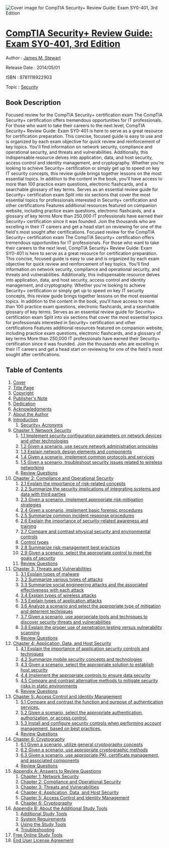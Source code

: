 ![Cover image for CompTIA Security+ Review Guide: Exam SY0-401, 3rd Edition](https://imgdetail.ebookreading.net/cover/cover/security/EB9781118922903.jpg)

[CompTIA Security+ Review Guide: Exam SY0-401, 3rd Edition](https://ebookreading.net/view/book/CompTIA+Security%2B+Review+Guide%3A+Exam+SY0-401%2C+3rd+Edition-EB9781118922903_1.html "CompTIA Security+ Review Guide: Exam SY0-401, 3rd Edition")
====================================================================================================================

Author : [James M. Stewart](https://ebookreading.net/search/author/James+M.+Stewart)

Release Date : 2014/05/01

ISBN : 9781118922903

Topic : [Security](https://ebookreading.net/search/category/security)

Book Description
-----------------

Focused review for the CompTIA Security+ certification exam
The CompTIA Security+ certification offers tremendous opportunities for IT professionals. For those who want to take their careers to the next level, CompTIA Security+ Review Guide: Exam SY0-401 is here to serve as a great resource for certification preparation. This concise, focused guide is easy to use and is organized by each exam objective for quick review and reinforcement of key topics. You'll find information on network security, compliance and operational security, and threats and vulnerabilities. Additionally, this indispensable resource delves into application, data, and host security, access control and identity management, and cryptography. Whether you're looking to achieve Security+ certification or simply get up to speed on key IT security concepts, this review guide brings together lessons on the most essential topics.
In addition to the content in the book, you'll have access to more than 100 practice exam questions, electronic flashcards, and a searchable glossary of key terms.
Serves as an essential review guide for Security+ certification exam
Split into six sections that cover the most essential topics for professionals interested in Security+ certification and other certifications
Features additional resources featured on companion website, including practice exam questions, electronic flashcards, and a glossary of key terms
More than 250,000 IT professionals have earned their Security+ certification since it was founded. Join the thousands who are excelling in their IT careers and get a head start on reviewing for one of the field's most sought after certifications.
              Focused review for the CompTIA Security+ certification exam
The CompTIA Security+ certification offers tremendous opportunities for IT professionals. For those who want to take their careers to the next level, CompTIA Security+ Review Guide: Exam SY0-401 is here to serve as a great resource for certification preparation. This concise, focused guide is easy to use and is organized by each exam objective for quick review and reinforcement of key topics. You'll find information on network security, compliance and operational security, and threats and vulnerabilities. Additionally, this indispensable resource delves into application, data, and host security, access control and identity management, and cryptography. Whether you're looking to achieve Security+ certification or simply get up to speed on key IT security concepts, this review guide brings together lessons on the most essential topics.
In addition to the content in the book, you'll have access to more than 100 practice exam questions, electronic flashcards, and a searchable glossary of key terms.
Serves as an essential review guide for Security+ certification exam
Split into six sections that cover the most essential topics for professionals interested in Security+ certification and other certifications
Features additional resources featured on companion website, including practice exam questions, electronic flashcards, and a glossary of key terms
More than 250,000 IT professionals have earned their Security+ certification since it was founded. Join the thousands who are excelling in their IT careers and get a head start on reviewing for one of the field's most sought after certifications.
              
Table of Contents
-----------------

1. [Cover](https://ebookreading.net/view/book/CompTIA+Security%2B+Review+Guide%3A+Exam+SY0-401%2C+3rd+Edition-EB9781118922903_1.html#coverstart)
1. [Title Page](https://ebookreading.net/view/book/CompTIA+Security%2B+Review+Guide%3A+Exam+SY0-401%2C+3rd+Edition-EB9781118922903_3.html)
1. [Copyright](https://ebookreading.net/view/book/CompTIA+Security%2B+Review+Guide%3A+Exam+SY0-401%2C+3rd+Edition-EB9781118922903_4.html#f2)
1. [Publisher&#39;s Note](https://ebookreading.net/view/book/CompTIA+Security%2B+Review+Guide%3A+Exam+SY0-401%2C+3rd+Edition-EB9781118922903_5.html#f3)
1. [Dedication](https://ebookreading.net/view/book/CompTIA+Security%2B+Review+Guide%3A+Exam+SY0-401%2C+3rd+Edition-EB9781118922903_6.html#f4)
1. [Acknowledgments](https://ebookreading.net/view/book/CompTIA+Security%2B+Review+Guide%3A+Exam+SY0-401%2C+3rd+Edition-EB9781118922903_7.html#f5)
1. [About the Author](https://ebookreading.net/view/book/CompTIA+Security%2B+Review+Guide%3A+Exam+SY0-401%2C+3rd+Edition-EB9781118922903_8.html#f6)
1. [Introduction](https://ebookreading.net/view/book/CompTIA+Security%2B+Review+Guide%3A+Exam+SY0-401%2C+3rd+Edition-EB9781118922903_9.html#f7)
    1. [Security+ Acronyms](https://ebookreading.net/view/book/CompTIA+Security%2B+Review+Guide%3A+Exam+SY0-401%2C+3rd+Edition-EB9781118922903_9.html#c0x_level1_1)
1. [Chapter 1: Network Security](https://ebookreading.net/view/book/CompTIA+Security%2B+Review+Guide%3A+Exam+SY0-401%2C+3rd+Edition-EB9781118922903_10.html#c1)
    1. [1.1 Implement security configuration parameters on network devices and other technologies](https://ebookreading.net/view/book/CompTIA+Security%2B+Review+Guide%3A+Exam+SY0-401%2C+3rd+Edition-EB9781118922903_10.html#c01_level1_1)
    1. [1.2 Given a scenario, use secure network administration principles](https://ebookreading.net/view/book/CompTIA+Security%2B+Review+Guide%3A+Exam+SY0-401%2C+3rd+Edition-EB9781118922903_10.html#c01_level1_2)
    1. [1.3 Explain network design elements and components](https://ebookreading.net/view/book/CompTIA+Security%2B+Review+Guide%3A+Exam+SY0-401%2C+3rd+Edition-EB9781118922903_10.html#c01_level1_3)
    1. [1.4 Given a scenario, implement common protocols and services](https://ebookreading.net/view/book/CompTIA+Security%2B+Review+Guide%3A+Exam+SY0-401%2C+3rd+Edition-EB9781118922903_10.html#c01_level1_4)
    1. [1.5 Given a scenario, troubleshoot security issues related to wireless networking](https://ebookreading.net/view/book/CompTIA+Security%2B+Review+Guide%3A+Exam+SY0-401%2C+3rd+Edition-EB9781118922903_10.html#c01_level1_5)
    1. [Review Questions](https://ebookreading.net/view/book/CompTIA+Security%2B+Review+Guide%3A+Exam+SY0-401%2C+3rd+Edition-EB9781118922903_10.html#c01_level1_6)
1. [Chapter 2: Compliance and Operational Security](https://ebookreading.net/view/book/CompTIA+Security%2B+Review+Guide%3A+Exam+SY0-401%2C+3rd+Edition-EB9781118922903_11.html#c2)
    1. [2.1 Explain the importance of risk-related concepts](https://ebookreading.net/view/book/CompTIA+Security%2B+Review+Guide%3A+Exam+SY0-401%2C+3rd+Edition-EB9781118922903_11.html#c02_level1_1)
    1. [2.2 Summarize the security implications of integrating systems and data with third parties](https://ebookreading.net/view/book/CompTIA+Security%2B+Review+Guide%3A+Exam+SY0-401%2C+3rd+Edition-EB9781118922903_11.html#c02_level1_2)
    1. [2.3 Given a scenario, implement appropriate risk-mitigation strategies](https://ebookreading.net/view/book/CompTIA+Security%2B+Review+Guide%3A+Exam+SY0-401%2C+3rd+Edition-EB9781118922903_11.html#c02_level1_3)
    1. [2.4 Given a scenario, implement basic forensic procedures](https://ebookreading.net/view/book/CompTIA+Security%2B+Review+Guide%3A+Exam+SY0-401%2C+3rd+Edition-EB9781118922903_11.html#c02_level1_4)
    1. [2.5 Summarize common incident response procedures](https://ebookreading.net/view/book/CompTIA+Security%2B+Review+Guide%3A+Exam+SY0-401%2C+3rd+Edition-EB9781118922903_11.html#c02_level1_5)
    1. [2.6 Explain the importance of security-related awareness and training](https://ebookreading.net/view/book/CompTIA+Security%2B+Review+Guide%3A+Exam+SY0-401%2C+3rd+Edition-EB9781118922903_11.html#c02_level1_6)
    1. [2.7 Compare and contrast physical security and environmental controls](https://ebookreading.net/view/book/CompTIA+Security%2B+Review+Guide%3A+Exam+SY0-401%2C+3rd+Edition-EB9781118922903_11.html#c02_level1_7)
    1. [Control types](https://ebookreading.net/view/book/CompTIA+Security%2B+Review+Guide%3A+Exam+SY0-401%2C+3rd+Edition-EB9781118922903_11.html#c02_level1_8)
    1. [2.8 Summarize risk-management best practices](https://ebookreading.net/view/book/CompTIA+Security%2B+Review+Guide%3A+Exam+SY0-401%2C+3rd+Edition-EB9781118922903_11.html#c02_level1_9)
    1. [2.9 Given a scenario, select the appropriate control to meet the goals of security](https://ebookreading.net/view/book/CompTIA+Security%2B+Review+Guide%3A+Exam+SY0-401%2C+3rd+Edition-EB9781118922903_11.html#c02_level1_10)
    1. [Review Questions](https://ebookreading.net/view/book/CompTIA+Security%2B+Review+Guide%3A+Exam+SY0-401%2C+3rd+Edition-EB9781118922903_11.html#c02_level1_11)
1. [Chapter 3: Threats and Vulnerabilities](https://ebookreading.net/view/book/CompTIA+Security%2B+Review+Guide%3A+Exam+SY0-401%2C+3rd+Edition-EB9781118922903_13.html#c3)
    1. [3.1 Explain types of malware](https://ebookreading.net/view/book/CompTIA+Security%2B+Review+Guide%3A+Exam+SY0-401%2C+3rd+Edition-EB9781118922903_13.html#c03_level1_1)
    1. [3.2 Summarize various types of attacks](https://ebookreading.net/view/book/CompTIA+Security%2B+Review+Guide%3A+Exam+SY0-401%2C+3rd+Edition-EB9781118922903_13.html#c03_level1_2)
    1. [3.3 Summarize social engineering attacks and the associated effectiveness with each attack](https://ebookreading.net/view/book/CompTIA+Security%2B+Review+Guide%3A+Exam+SY0-401%2C+3rd+Edition-EB9781118922903_13.html#c03_level1_3)
    1. [3.4 Explain types of wireless attacks](https://ebookreading.net/view/book/CompTIA+Security%2B+Review+Guide%3A+Exam+SY0-401%2C+3rd+Edition-EB9781118922903_13.html#c03_level1_4)
    1. [3.5 Explain types of application attacks](https://ebookreading.net/view/book/CompTIA+Security%2B+Review+Guide%3A+Exam+SY0-401%2C+3rd+Edition-EB9781118922903_13.html#c03_level1_5)
    1. [3.6 Analyze a scenario and select the appropriate type of mitigation and deterrent techniques](https://ebookreading.net/view/book/CompTIA+Security%2B+Review+Guide%3A+Exam+SY0-401%2C+3rd+Edition-EB9781118922903_13.html#c03_level1_6)
    1. [3.7 Given a scenario, use appropriate tools and techniques to discover security threats and vulnerabilities](https://ebookreading.net/view/book/CompTIA+Security%2B+Review+Guide%3A+Exam+SY0-401%2C+3rd+Edition-EB9781118922903_13.html#c03_level1_7)
    1. [3.8 Explain the proper use of penetration testing versus vulnerability scanning](https://ebookreading.net/view/book/CompTIA+Security%2B+Review+Guide%3A+Exam+SY0-401%2C+3rd+Edition-EB9781118922903_13.html#c03_level1_8)
    1. [Review Questions](https://ebookreading.net/view/book/CompTIA+Security%2B+Review+Guide%3A+Exam+SY0-401%2C+3rd+Edition-EB9781118922903_13.html#c03_level1_9)
1. [Chapter 4: Application, Data, and Host Security](https://ebookreading.net/view/book/CompTIA+Security%2B+Review+Guide%3A+Exam+SY0-401%2C+3rd+Edition-EB9781118922903_14.html#c4)
    1. [4.1 Explain the importance of application security controls and techniques](https://ebookreading.net/view/book/CompTIA+Security%2B+Review+Guide%3A+Exam+SY0-401%2C+3rd+Edition-EB9781118922903_14.html#c04_level1_1)
    1. [4.2 Summarize mobile security concepts and technologies](https://ebookreading.net/view/book/CompTIA+Security%2B+Review+Guide%3A+Exam+SY0-401%2C+3rd+Edition-EB9781118922903_14.html#c04_level1_2)
    1. [4.3 Given a scenario, select the appropriate solution to establish host security](https://ebookreading.net/view/book/CompTIA+Security%2B+Review+Guide%3A+Exam+SY0-401%2C+3rd+Edition-EB9781118922903_14.html#c04_level1_3)
    1. [4.4 Implement the appropriate controls to ensure data security](https://ebookreading.net/view/book/CompTIA+Security%2B+Review+Guide%3A+Exam+SY0-401%2C+3rd+Edition-EB9781118922903_14.html#c04_level1_4)
    1. [4.5 Compare and contrast alternative methods to mitigate security risks in static environments](https://ebookreading.net/view/book/CompTIA+Security%2B+Review+Guide%3A+Exam+SY0-401%2C+3rd+Edition-EB9781118922903_14.html#c04_level1_5)
    1. [Review Questions](https://ebookreading.net/view/book/CompTIA+Security%2B+Review+Guide%3A+Exam+SY0-401%2C+3rd+Edition-EB9781118922903_14.html#c04_level1_6)
1. [Chapter 5: Access Control and Identity Management](https://ebookreading.net/view/book/CompTIA+Security%2B+Review+Guide%3A+Exam+SY0-401%2C+3rd+Edition-EB9781118922903_15.html#c5)
    1. [5.1 Compare and contrast the function and purpose of authentication services.](https://ebookreading.net/view/book/CompTIA+Security%2B+Review+Guide%3A+Exam+SY0-401%2C+3rd+Edition-EB9781118922903_15.html#c05_level1_1)
    1. [5.2 Given a scenario, select the appropriate authentication, authorization, or access control.](https://ebookreading.net/view/book/CompTIA+Security%2B+Review+Guide%3A+Exam+SY0-401%2C+3rd+Edition-EB9781118922903_15.html#c05_level1_2)
    1. [5.3 Install and configure security controls when performing account management, based on best practices.](https://ebookreading.net/view/book/CompTIA+Security%2B+Review+Guide%3A+Exam+SY0-401%2C+3rd+Edition-EB9781118922903_15.html#c05_level1_3)
    1. [Review Questions](https://ebookreading.net/view/book/CompTIA+Security%2B+Review+Guide%3A+Exam+SY0-401%2C+3rd+Edition-EB9781118922903_15.html#c05_level1_4)
1. [Chapter 6: Cryptography](https://ebookreading.net/view/book/CompTIA+Security%2B+Review+Guide%3A+Exam+SY0-401%2C+3rd+Edition-EB9781118922903_0.html#c6)
    1. [6.1 Given a scenario, utilize general cryptography concepts](https://ebookreading.net/view/book/CompTIA+Security%2B+Review+Guide%3A+Exam+SY0-401%2C+3rd+Edition-EB9781118922903_0.html#c06_level1_1)
    1. [6.2 Given a scenario, use appropriate cryptographic methods](https://ebookreading.net/view/book/CompTIA+Security%2B+Review+Guide%3A+Exam+SY0-401%2C+3rd+Edition-EB9781118922903_0.html#c06_level1_2)
    1. [6.3 Given a scenario, use appropriate PKI, certificate management, and associated components](https://ebookreading.net/view/book/CompTIA+Security%2B+Review+Guide%3A+Exam+SY0-401%2C+3rd+Edition-EB9781118922903_0.html#c06_level1_3)
    1. [Review Questions](https://ebookreading.net/view/book/CompTIA+Security%2B+Review+Guide%3A+Exam+SY0-401%2C+3rd+Edition-EB9781118922903_0.html#c06_level1_4)
1. [Appendix A: Answers to Review Questions](https://ebookreading.net/view/book/CompTIA+Security%2B+Review+Guide%3A+Exam+SY0-401%2C+3rd+Edition-EB9781118922903_16.html#b1)
    1. [Chapter 1: Network Security](https://ebookreading.net/view/book/CompTIA+Security%2B+Review+Guide%3A+Exam+SY0-401%2C+3rd+Edition-EB9781118922903_16.html#b01_level1_1)
    1. [Chapter 2: Compliance and Operational Security](https://ebookreading.net/view/book/CompTIA+Security%2B+Review+Guide%3A+Exam+SY0-401%2C+3rd+Edition-EB9781118922903_16.html#b01_level1_2)
    1. [Chapter 3: Threats and Vulnerabilities](https://ebookreading.net/view/book/CompTIA+Security%2B+Review+Guide%3A+Exam+SY0-401%2C+3rd+Edition-EB9781118922903_16.html#b01_level1_3)
    1. [Chapter 4: Application, Data, and Host Security](https://ebookreading.net/view/book/CompTIA+Security%2B+Review+Guide%3A+Exam+SY0-401%2C+3rd+Edition-EB9781118922903_16.html#b01_level1_4)
    1. [Chapter 5: Access Control and Identity Management](https://ebookreading.net/view/book/CompTIA+Security%2B+Review+Guide%3A+Exam+SY0-401%2C+3rd+Edition-EB9781118922903_16.html#b01_level1_5)
    1. [Chapter 6: Cryptography](https://ebookreading.net/view/book/CompTIA+Security%2B+Review+Guide%3A+Exam+SY0-401%2C+3rd+Edition-EB9781118922903_16.html#b01_level1_6)
1. [Appendix B: About the Additional Study Tools](https://ebookreading.net/view/book/CompTIA+Security%2B+Review+Guide%3A+Exam+SY0-401%2C+3rd+Edition-EB9781118922903_17.html#b2)
    1. [Additional Study Tools](https://ebookreading.net/view/book/CompTIA+Security%2B+Review+Guide%3A+Exam+SY0-401%2C+3rd+Edition-EB9781118922903_17.html#b02_level1_1)
    1. [System Requirements](https://ebookreading.net/view/book/CompTIA+Security%2B+Review+Guide%3A+Exam+SY0-401%2C+3rd+Edition-EB9781118922903_17.html#b02_level1_2)
    1. [Using the Study Tools](https://ebookreading.net/view/book/CompTIA+Security%2B+Review+Guide%3A+Exam+SY0-401%2C+3rd+Edition-EB9781118922903_17.html#b02_level1_3)
    1. [Troubleshooting](https://ebookreading.net/view/book/CompTIA+Security%2B+Review+Guide%3A+Exam+SY0-401%2C+3rd+Edition-EB9781118922903_17.html#b02_level1_4)
1. [Free Online Study Tools](https://ebookreading.net/view/book/CompTIA+Security%2B+Review+Guide%3A+Exam+SY0-401%2C+3rd+Edition-EB9781118922903_18.html#b3)
1. [End User License Agreement](https://ebookreading.net/view/book/CompTIA+Security%2B+Review+Guide%3A+Exam+SY0-401%2C+3rd+Edition-EB9781118922903_19.html)
